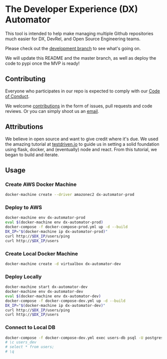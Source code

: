 # The Developer Experience (DX) Automator

This tool is intended to help make managing multiple Github repositories much easier for DX, DevRel, and Open Source Engineering teams. 

Please check out the [development branch](https://github.com/sendgrid/dx-automator/tree/development) to see what's going on.

We will update this README and the master branch, as well as deploy the code to pypi once the MVP is ready!

## Contributing
Everyone who participates in our repo is expected to comply with our [Code of Conduct](./CODE_OF_CONDUCT).

We welcome [contributions](./CONTRIBUTING.md) in the form of issues, pull requests and code reviews. Or you can simply shoot us an [email](mailto:dx@sendgrid.com).

## Attributions
We believe in open source and want to give credit where it's due. We used the amazing tutorial at [testdriven.io](https://testdriven.io) to guide us in setting a solid foundation using flask, docker, and (eventually) node and react. From this tutorial, we began to build and iterate.

## Usage

### Create AWS Docker Machine

```bash
docker-machine create --driver amazonec2 dx-automator-prod
```

### Deploy to AWS

```bash
docker-machine env dx-automator-prod
eval $(docker-machine env dx-automator-prod)
docker-compose -f docker-compose-prod.yml up -d --build
DX_IP="$(docker-machine ip dx-automator-prod)"
curl http://$DX_IP/users/ping
curl http://$DX_IP/users
```

### Create Local Docker Machine

```bash
docker-machine create -d virtualbox dx-automator-dev
```

### Deploy Locally

```bash
docker-machine start dx-automator-dev
docker-machine env dx-automator-dev
eval $(docker-machine env dx-automator-dev)
docker-compose -f docker-compose-dev.yml up -d --build
DX_IP="$(docker-machine ip dx-automator-dev)"
curl http://$DX_IP/users/ping
curl http://$DX_IP/users
```

### Connect to Local DB

```bash
docker-compose -f docker-compose-dev.yml exec users-db psql -U postgres
# \c users_dev
# select * from users;
# \q
```
